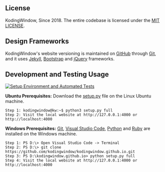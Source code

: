 ## License
KodingWindow, Since 2018. The entire codebase is licensed under the [MIT LICENSE][kwidzdngz].

## Design Frameworks

KodingWindow's website versioning is maintained on [GitHub][kwidezvdy] through [Git][kwidzyzav], and it uses [Jekyll][kwidwwvga], [Bootstrap][kwidzuddz] and [jQuery][kwidddcia] frameworks. 

## Development and Testing Usage

[![Setup Environment and Automated Tests](https://github.com/kodingwindow/kodingwindow.github.io/actions/workflows/pipeline.yml/badge.svg?branch=main)](https://github.com/kodingwindow/kodingwindow.github.io/actions/workflows/pipeline.yml)

**Ubuntu Prerequisites:** Download the [setup.py][kwidzgwel] file on the Linux Ubuntu machine.
```
Step 1: kodingwindow@kw:~$ python3 setup.py full
Step 2: Visit the local website at http://127.0.0.1:4000 or http://localhost:4000
```
**Windows Prerequisites:** [Git][kwidzyzav], [Visual Studio Code][kwidkcqso], [Python][kwidxadth] and [Ruby][kwidzrvdq] are installed on the Windows machine.
```
Step 1: PS D:\> Open Visual Studio Code -> Terminal
Step 2: PS D:\> git clone https://github.com/kodingwindow/kodingwindow.github.io.git
Step 3: PS D:\kodingwindow.github.io> python setup.py full
Step 4: Visit the local website at http://127.0.0.1:4000 or http://localhost:4000
```

[kwidezvdy]: https://github.com
[kwidzuddz]: https://getbootstrap.com
[kwidddcia]: https://jquery.com
[kwidwwvga]: https://jekyllrb.com
[kwidzyzav]: https://git-scm.com
[kwidxadth]: https://www.python.org
[kwidzrvdq]: https://rubyinstaller.org/downloads
[kwidkcqso]: https://code.visualstudio.com
[kwidzdngz]: https://github.com/kodingwindow/kodingwindow.github.io?tab=MIT-1-ov-file
[kwidzgwel]: https://github.com/kodingwindow/kodingwindow.github.io/blob/main/setup.py
